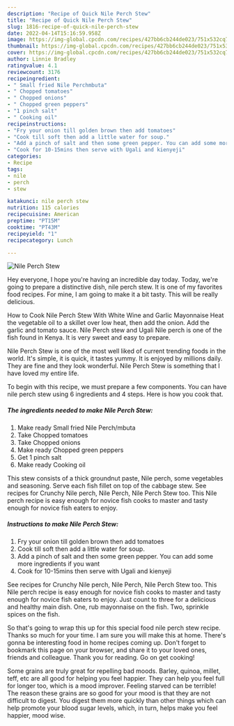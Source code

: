 ```yaml
---
description: "Recipe of Quick Nile Perch Stew"
title: "Recipe of Quick Nile Perch Stew"
slug: 1816-recipe-of-quick-nile-perch-stew
date: 2022-04-14T15:16:59.958Z
image: https://img-global.cpcdn.com/recipes/427bb6cb244de023/751x532cq70/nile-perch-stew-recipe-main-photo.jpg
thumbnail: https://img-global.cpcdn.com/recipes/427bb6cb244de023/751x532cq70/nile-perch-stew-recipe-main-photo.jpg
cover: https://img-global.cpcdn.com/recipes/427bb6cb244de023/751x532cq70/nile-perch-stew-recipe-main-photo.jpg
author: Linnie Bradley
ratingvalue: 4.1
reviewcount: 3176
recipeingredient:
- " Small fried Nile Perchmbuta"
- " Chopped tomatoes"
- " Chopped onions"
- " Chopped green peppers"
- "1 pinch salt"
- " Cooking oil"
recipeinstructions:
- "Fry your onion till golden brown then add tomatoes"
- "Cook till soft then add a little water for soup."
- "Add a pinch of salt and then some green pepper. You can add some more ingredients if you want"
- "Cook for 10-15mins then serve with Ugali and kienyeji"
categories:
- Recipe
tags:
- nile
- perch
- stew

katakunci: nile perch stew 
nutrition: 115 calories
recipecuisine: American
preptime: "PT15M"
cooktime: "PT43M"
recipeyield: "1"
recipecategory: Lunch

---
```



![Nile Perch Stew](https://img-global.cpcdn.com/recipes/427bb6cb244de023/751x532cq70/nile-perch-stew-recipe-main-photo.jpg)

Hey everyone, I hope you're having an incredible day today. Today, we're going to prepare a distinctive dish, nile perch stew. It is one of my favorites food recipes. For mine, I am going to make it a bit tasty. This will be really delicious.

How to Cook Nile Perch Stew With White Wine and Garlic Mayonnaise Heat the vegetable oil to a skillet over low heat, then add the onion. Add the garlic and tomato sauce. Nile Perch stew and Ugali Nile perch is one of the fish found in Kenya. It is very sweet and easy to prepare.

Nile Perch Stew is one of the most well liked of current trending foods in the world. It's simple, it is quick, it tastes yummy. It is enjoyed by millions daily. They are fine and they look wonderful. Nile Perch Stew is something that I have loved my entire life.


To begin with this recipe, we must prepare a few components. You can have nile perch stew using 6 ingredients and 4 steps. Here is how you cook that.

<!--inarticleads1-->

##### The ingredients needed to make Nile Perch Stew:

1. Make ready  Small fried Nile Perch/mbuta
1. Take  Chopped tomatoes
1. Take  Chopped onions
1. Make ready  Chopped green peppers
1. Get 1 pinch salt
1. Make ready  Cooking oil


This stew consists of a thick groundnut paste, Nile perch, some vegetables and seasoning. Serve each fish fillet on top of the cabbage stew. See recipes for Crunchy Nile perch, Nile Perch, Nile Perch Stew too. This Nile perch recipe is easy enough for novice fish cooks to master and tasty enough for novice fish eaters to enjoy. 

<!--inarticleads2-->

##### Instructions to make Nile Perch Stew:

1. Fry your onion till golden brown then add tomatoes
1. Cook till soft then add a little water for soup.
1. Add a pinch of salt and then some green pepper. You can add some more ingredients if you want
1. Cook for 10-15mins then serve with Ugali and kienyeji


See recipes for Crunchy Nile perch, Nile Perch, Nile Perch Stew too. This Nile perch recipe is easy enough for novice fish cooks to master and tasty enough for novice fish eaters to enjoy. Just count to three for a delicious and healthy main dish. One, rub mayonnaise on the fish. Two, sprinkle spices on the fish. 

So that's going to wrap this up for this special food nile perch stew recipe. Thanks so much for your time. I am sure you will make this at home. There's gonna be interesting food in home recipes coming up. Don't forget to bookmark this page on your browser, and share it to your loved ones, friends and colleague. Thank you for reading. Go on get cooking!

Some grains are truly great for repelling bad moods. Barley, quinoa, millet, teff, etc are all good for helping you feel happier. They can help you feel full for longer too, which is a mood improver. Feeling starved can be terrible! The reason these grains are so good for your mood is that they are not difficult to digest. You digest them more quickly than other things which can help promote your blood sugar levels, which, in turn, helps make you feel happier, mood wise.

